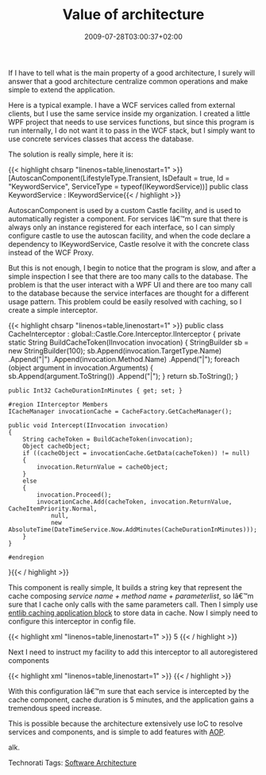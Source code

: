 ﻿---
title: "Value of architecture"
description: ""
date: 2009-07-28T03:00:37+02:00
draft: false
tags: [Architecture Castle]
categories: [Castle,Software Architecture]
---
If I have to tell what is the main property of a good architecture, I surely will answer that a good architecture centralize common operations and make simple to extend the application.

Here is a typical example. I have a WCF services called from external clients, but I use the same service inside my organization. I created a little WPF project that needs to use services functions, but since this program is run internally, I do not want it to pass in the WCF stack, but I simply want to use concrete services classes that access the database.

The solution is really simple, here it is:

{{< highlight chsarp "linenos=table,linenostart=1" >}}
[AutoscanComponent(LifestyleType.Transient, IsDefault = true, Id = "KeywordService", ServiceType = typeof(IKeywordService))]
public class KeywordService : IKeywordService{{< / highlight >}}

<!-- Code inserted with Steve Dunn's Windows Live Writer Code Formatter Plugin.  http://dunnhq.com -->

AutoscanComponent is used by a custom Castle facility, and is used to automatically register a component. For services Iâ€™m sure that there is always only an instance registered for each interface, so I can simply configure castle to use the autoscan facility, and when the code declare a dependency to IKeywordService, Castle resolve it with the concrete class instead of the WCF Proxy.

But this is not enough, I begin to notice that the program is slow, and after a simple inspection I see that there are too many calls to the database. The problem is that the user interact with a WPF UI and there are too many call to the database because the service interfaces are thought for a different usage pattern. This problem could be easily resolved with caching, so I create a simple interceptor.

{{< highlight chsarp "linenos=table,linenostart=1" >}}
public class CacheInterceptor : global::Castle.Core.Interceptor.IInterceptor
{
    private static String BuildCacheToken(IInvocation invocation)
    {
        StringBuilder sb = new StringBuilder(100);
        sb.Append(invocation.TargetType.Name)
           .Append("|")
           .Append(invocation.Method.Name)
           .Append("|");
        foreach (object argument in invocation.Arguments)
        {
            sb.Append(argument.ToString())
               .Append("|");
        }
        return sb.ToString();
    }

    public Int32 CacheDurationInMinutes { get; set; }

    #region IInterceptor Members
    ICacheManager invocationCache = CacheFactory.GetCacheManager();

    public void Intercept(IInvocation invocation)
    {
        String cacheToken = BuildCacheToken(invocation);
        Object cacheObject;
        if ((cacheObject = invocationCache.GetData(cacheToken)) != null)
        {
            invocation.ReturnValue = cacheObject;
        }
        else
        {
            invocation.Proceed();
            invocationCache.Add(cacheToken, invocation.ReturnValue, CacheItemPriority.Normal, 
                null, 
                new AbsoluteTime(DateTimeService.Now.AddMinutes(CacheDurationInMinutes)));
        }
    }

    #endregion
}{{< / highlight >}}

<!-- Code inserted with Steve Dunn's Windows Live Writer Code Formatter Plugin.  http://dunnhq.com -->

This component is really simple, It builds a string key that represent the cache composing *service name + method name + parameterlist*, so Iâ€™m sure that I cache only calls with the same parameters call. Then I simply use [entlib caching application block](http://msdn.microsoft.com/en-us/library/dd203248.aspx) to store data in cache. Now I simply need to configure this interceptor in config file.

{{< highlight xml "linenos=table,linenostart=1" >}}
<component id="CacheInterceptor"
     service="Castle.Core.Interceptor.IInterceptor, Castle.Core"
     type="BaseServices.Castle.CacheInterceptor, BaseServices"
     lifestyle="singleton">
  <parameters>
      <CacheDurationInMinutes>5</CacheDurationInMinutes>
  </parameters>{{< / highlight >}}

<!-- Code inserted with Steve Dunn's Windows Live Writer Code Formatter Plugin.  http://dunnhq.com -->

Next I need to instruct my facility to add this interceptor to all autoregistered components

{{< highlight xml "linenos=table,linenostart=1" >}}
<facility id="AutoScan" type="BaseServices.Castle.AutoscanFacility, BaseServices" ><assembly name="DataService" /><assembly name="Analyzer.Service" /><interceptor name="CacheInterceptor" /><interceptor name="SessionPerCallInterceptor" />
</facility>{{< / highlight >}}

<!-- Code inserted with Steve Dunn's Windows Live Writer Code Formatter Plugin.  http://dunnhq.com -->

With this configuration Iâ€™m sure that each service is intercepted by the cache component, cache duration is 5 minutes, and the application gains a tremendous speed increase.

This is possible because the architecture extensively use IoC to resolve services and components, and is simple to add features with [AOP](http://en.wikipedia.org/wiki/Aspect-oriented_programming).

alk.

Technorati Tags: [Software Architecture](http://technorati.com/tags/Software+Architecture)
